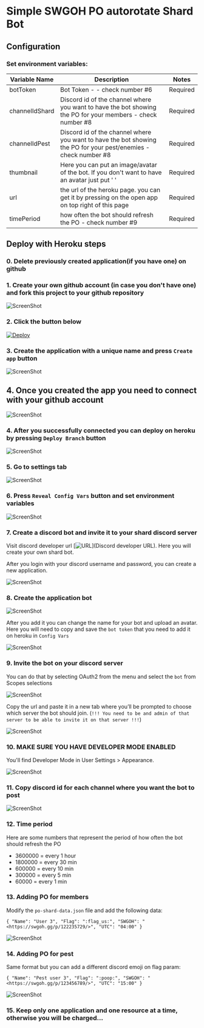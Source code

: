 # Simple SWGOH PO autorotate Shard Bot


## Configuration

### Set environment variables:


|Variable Name| Description                             | Notes |
|-------------|-----------------------------------------|------ |
|botToken | Bot Token  -  - check number #6      | Required|
|channelIdShard| Discord id of the channel where you want to have the bot showing the PO for your members - check number #8|  Required|
|channelIdPest| Discord id of the channel where you want to have the bot showing the PO for your pest/enemies - check number #8| Required|
|thumbnail | Here you can put an image/avatar of the bot. If you don't want to have an avatar just put ' '| Required|
|url | the url of the heroku page. you can get it by pressing on the open app on top right of this page| Required|
|timePeriod | how often the bot should refresh the PO - check number #9| Required|


## Deploy with Heroku steps
### 0. Delete previously created application(if you have one) on github

### 1. Create your own github account (in case you don't have one) and fork this project to your github repository

![ScreenShot](assets/fork-github-project.png)

### 2. Click the button below

[![Deploy](https://www.herokucdn.com/deploy/button.svg)](https://dashboard.heroku.com/new-app?template=)

### 3. Create the application with a unique name and press `Create app` button

![ScreenShot](assets/create-app.png)


## 4. Once you created the app you need to connect with your github account

![ScreenShot](assets/connect-to-github.png)

### 4. After you successfully connected you can deploy on heroku by pressing `Deploy Branch` button

![ScreenShot](assets/deploy-on-heroku.png)

### 5. Go to settings tab

![ScreenShot](assets/go-to-settings-tab.png)

### 6. Press `Reveal Config Vars` button and set environment variables

![ScreenShot](assets/set-env-variables.png)

### 7. Create a discord bot and invite it to your shard discord server

Visit discord developer url [![URL](https://discord.com/developers/applications)](Discord developer URL). Here you will create your own shard bot.

After you login with your discord username and password, you can create a new application.

![ScreenShot](assets/app-discord-create-new.png)

### 8. Create the application bot

![ScreenShot](assets/app-add-bot.png)

After you add it you can change the name for your bot and upload an avatar. Here you will need to copy and save the ``bot token`` that you need to add it on heroku in `Config Vars`

![ScreenShot](assets/app-add-bot-token.png)

### 9. Invite the bot on your discord server
You can do that by selecting OAuth2 from the menu and select the `bot` from Scopes selections

![ScreenShot](assets/setup-bot-on-discord-server.png)

Copy the url and paste it in a new tab where you’ll be prompted to choose which server the bot should join. 
(```!!! You need to be and admin of that server to be able to invite it on that server !!!```)

![ScreenShot](assets/add-bot-on-discord-server.png)

### 10. MAKE SURE YOU HAVE DEVELOPER MODE ENABLED
You'll find Developer Mode in User Settings > Appearance.

![ScreenShot](assets/discord-developer-mode.jpg)

### 11. Copy discord id for each channel where you want the bot to post

![ScreenShot](assets/discord-copy-id.png)

### 12. Time period
Here are some numbers that represent the period of how often the bot should refresh the PO

- 3600000 = every 1 hour
- 1800000 = every 30 min
- 600000 = every 10 min
- 300000 = every 5 min
- 60000 = every 1 min


### 13. Adding PO for members

Modify the ``po-shard-data.json`` file and add the following data:

``
  {
    "Name": "User 3",
    "Flag": ":flag_us:",
    "SWGOH": "<https://swgoh.gg/p/122235729/>",
    "UTC": "04:00"
  }
``

![ScreenShot](assets/working-bot.png)

### 14. Adding PO for pest

Same format but you can add a different discord emoji on flag param:

``
  {
    "Name": "Pest user 3",
    "Flag": ":poop:",
    "SWGOH": "<https://swgoh.gg/p/123456789/>",
    "UTC": "15:00"
  }
``

![ScreenShot](assets/working-pest-bot.png)

### 15. Keep only one application and one resource at a time, otherwise you will be charged...